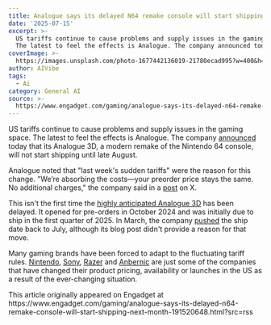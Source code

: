 ```yaml
---
title: Analogue says its delayed N64 remake console will start shipping next month
date: '2025-07-15'
excerpt: >-
  US tariffs continue to cause problems and supply issues in the gaming space.
  The latest to feel the effects is Analogue. The company announced today t...
coverImage: >-
  https://images.unsplash.com/photo-1677442136019-21780ecad995?w=400&h=200&fit=crop&auto=format
author: AIVibe
tags:
  - Ai
category: General AI
source: >-
  https://www.engadget.com/gaming/analogue-says-its-delayed-n64-remake-console-will-start-shipping-next-month-191520648.html?src=rss
---
```

<p>US tariffs continue to cause problems and supply issues in the gaming space. The latest to feel the effects is Analogue. The company <a data-i13n="elm:context_link;elmt:doNotAffiliate;cpos:1;pos:1" class="no-affiliate-link" href="https://www.analogue.co/support/resource/3d-preorder-faq"><ins>announced</ins></a> today that its Analogue 3D, a modern remake of the Nintendo 64 console, will not start shipping until late August.</p>
<p>Analogue noted that "last week's sudden tariffs" were the reason for this change. "We’re absorbing the costs—your preorder price stays the same. No additional charges," the company said in a <a data-i13n="elm:context_link;elmt:doNotAffiliate;cpos:2;pos:1" class="no-affiliate-link" href="https://x.com/analogue/status/1945166565114081648"><ins>post</ins></a> on X.</p>
<span id="end-legacy-contents"></span><p>This isn't the first time the <a data-i13n="elm:context_link;elmt:doNotAffiliate;cpos:3;pos:1" class="no-affiliate-link" href="https://www.engadget.com/gaming/analogues-4k-remake-of-the-n64-is-almost-ready-and-its-a-big-deal-150033468.html"><ins>highly anticipated Analogue 3D</ins></a> has been delayed. It opened for pre-orders in October 2024 and was initially due to ship in the first quarter of 2025. In March, the company <a data-i13n="elm:context_link;elmt:doNotAffiliate;cpos:4;pos:1" class="no-affiliate-link" href="https://www.analogue.co/announcements/analogue-3d-shipping-by-july-2025-pocket-white-restock-pocketos-and-duoos-firmwar"><ins>pushed</ins></a> the ship date back to July, although its blog post didn't provide a reason for that move.</p>
<p>Many gaming brands have been forced to adapt to the fluctuating tariff rules. <a data-i13n="elm:context_link;elmt:doNotAffiliate;cpos:5;pos:1" class="no-affiliate-link" href="https://www.engadget.com/gaming/nintendo/nintendo-may-sell-the-switch-2-at-a-loss-in-the-us-due-to-tariffs-175857327.html"><ins>Nintendo</ins></a>, <a data-i13n="elm:context_link;elmt:doNotAffiliate;cpos:6;pos:1" class="no-affiliate-link" href="https://www.engadget.com/gaming/playstation/sony-has-sold-778-million-ps5s-to-date-but-expects-a-downturn-due-to-tariffs-120013001.html"><ins>Sony</ins></a>, <a data-i13n="elm:context_link;elmt:doNotAffiliate;cpos:7;pos:1" class="no-affiliate-link" href="https://www.engadget.com/gaming/pc/razer-laptops-are-the-latest-trump-tariff-casualty-204844654.html"><ins>Razer</ins></a> and <a data-i13n="elm:context_link;elmt:doNotAffiliate;cpos:8;pos:1" class="no-affiliate-link" href="https://www.engadget.com/gaming/retro-handheld-maker-anbernic-stops-us-shipments-due-to-tariffs-220217833.html"><ins>Anbernic</ins></a> are just some of the companies that have changed their product pricing, availability or launches in the US as a result of the ever-changing situation.</p>This article originally appeared on Engadget at https://www.engadget.com/gaming/analogue-says-its-delayed-n64-remake-console-will-start-shipping-next-month-191520648.html?src=rss
